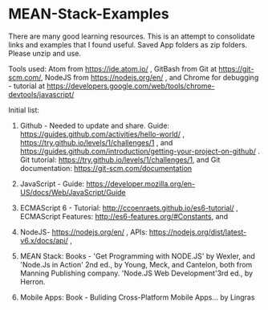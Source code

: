 # MEAN-Stack-Examples

There are many good learning resources. This is an attempt to consolidate links and examples that I found useful. Saved App folders as zip folders. Please unzip and use.

Tools used: Atom from https://ide.atom.io/ , GitBash from Git at https://git-scm.com/, NodeJS from https://nodejs.org/en/ , and Chrome for debugging - tutorial at https://developers.google.com/web/tools/chrome-devtools/javascript/

Initial list:

1. Github - Needed to update and share. Guide:  https://guides.github.com/activities/hello-world/ , https://try.github.io/levels/1/challenges/1 , and https://guides.github.com/introduction/getting-your-project-on-github/ . Git tutorial: https://try.github.io/levels/1/challenges/1, and Git documentation: https://git-scm.com/documentation 

2. JavaScript -  Guide: https://developer.mozilla.org/en-US/docs/Web/JavaScript/Guide

3. ECMAScript 6 -  Tutorial:  http://ccoenraets.github.io/es6-tutorial/ , ECMAScript Features: http://es6-features.org/#Constants, and 

4. NodeJS- https://nodejs.org/en/ , APIs: https://nodejs.org/dist/latest-v6.x/docs/api/ , 

5. MEAN Stack: Books - 'Get Programming with NODE.JS' by Wexler, and 'Node.Js in Action' 2nd ed.,  by Young, Meck, and Cantelon, both from Manning Publishing company. 'Node.JS Web Development'3rd ed.,  by Herron. 

6. Mobile Apps: Book - Buliding Cross-Platform Mobile Apps... by Lingras
